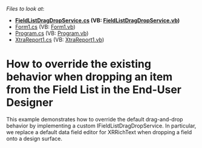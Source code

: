 <!-- default file list -->
*Files to look at*:

* **[FieldListDragDropService.cs](./CS/Reporting_how-to-override-the-existing-behavior-when-dropping-an-item-from-the-field-list-in-e478/FieldListDragDropService.cs) (VB: [FieldListDragDropService.vb](./VB/Reporting_how-to-override-the-existing-behavior-when-dropping-an-item-from-the-field-list-in-e478/FieldListDragDropService.vb))**
* [Form1.cs](./CS/Reporting_how-to-override-the-existing-behavior-when-dropping-an-item-from-the-field-list-in-e478/Form1.cs) (VB: [Form1.vb](./VB/Reporting_how-to-override-the-existing-behavior-when-dropping-an-item-from-the-field-list-in-e478/Form1.vb))
* [Program.cs](./CS/Reporting_how-to-override-the-existing-behavior-when-dropping-an-item-from-the-field-list-in-e478/Program.cs) (VB: [Program.vb](./VB/Reporting_how-to-override-the-existing-behavior-when-dropping-an-item-from-the-field-list-in-e478/Program.vb))
* [XtraReport1.cs](./CS/Reporting_how-to-override-the-existing-behavior-when-dropping-an-item-from-the-field-list-in-e478/XtraReport1.cs) (VB: [XtraReport1.vb](./VB/Reporting_how-to-override-the-existing-behavior-when-dropping-an-item-from-the-field-list-in-e478/XtraReport1.vb))
<!-- default file list end -->
# How to override the existing behavior when dropping an item from the Field List in the End-User Designer


<p>This example demonstrates how to override the default drag-and-drop behavior by implementing a custom IFieldListDragDropService. In particular, we replace a default data field editor for XRRichText when dropping a field onto a design surface.</p>

<br/>


